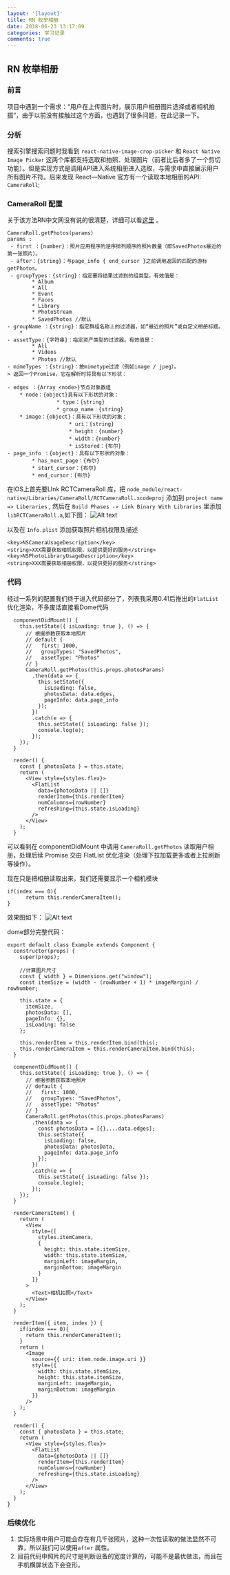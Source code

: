 ```yaml
---
layout: '[layout]'
title: RN 枚举相册
date: 2018-06-23 13:17:09
categories: 学习记录
comments: true
---
```


## RN 枚举相册
### 前言
项目中遇到一个需求：“用户在上传图片时，展示用户相册图片选择或者相机拍摄”，由于以前没有接触过这个方面，也遇到了很多问题，在此记录一下。

### 分析
搜索引擎搜索问题时我看到 `react-native-image-crop-picker` 和 `React Native Image Picker` 这两个库都支持选取和拍照、处理图片（前者比后者多了一个剪切功能）。但是实现方式是调用API进入系统相册进入选取，与需求中直接展示用户所有图片不符。后来发现 React—Native 官方有一个读取本地相册的API: `CameraRoll`;

### CameraRoll 配置
关于该方法RN中文网没有说的很清楚，详细可以看[这里](http://facebook.github.io/react-native/docs/cameraroll.html) 。

```
CameraRoll.getPhotos(params)
params :
 - first ：{number}：照片应用程序的逆序排列顺序的照片数量（即SavedPhotos最近的第一张照片）。
 - after：{string}：与page_info { end_cursor }之前调用返回的匹配的游标getPhotos。
 - groupTypes：{string}：指定要将结果过滤到的组类型。有效值是：
		* Album
		* All
		* Event
		* Faces
		* Library
		* PhotoStream
		* SavedPhotos //默认
- groupName ：{string}：指定群组名称上的过滤器，如“最近的照片”或自定义相册标题。
	* 
- assetType：{字符串}：指定资产类型的过滤器。有效值是：
		* All
		* Videos
		* Photos //默认
- mimeTypes ：{string}：按mimetype过滤（例如image / jpeg）。
> 返回一个Promise，它在解析时将具有以下形状：

- edges ：{Array <node>}节点对象数组
	* node：{object}具有以下形状的对象：
				* type：{string}
				* group_name：{string}
	* image：{object}：具有以下形状的对象：
					* uri：{string}
					* height：{number}
					* width：{number}
					* isStored：{布尔}
- page_info ：{object}：具有以下形状的对象：
		* has_next_page：{布尔}
		* start_cursor：{布尔}
		* end_cursor：{布尔}
```

在IOS上首先要LInk RCTCameraRoll 库，把 `node_module/react-native/Libraries/CameraRoll/RCTCameraRoll.xcodeproj` 添加到 `project name => Liberaries` ,  然后在 `Build Phases -> Link Binary With Libraries` 里添加 `libRCTCameraRoll.a`,如下图：
![Alt text](/images/page/RNPhotoAlbum/xcode.png)


以及在 `Info.plist` 添加获取照片相机权限及描述
```
<key>NSCameraUsageDescription</key>
<string>XXX需要获取相机权限，以提供更好的服务</string>
<key>NSPhotoLibraryUsageDescription</key>
<string>XXX需要获取相册权限，以提供更好的服务</string>
```

### 代码
经过一系列的配置我们终于进入代码部分了，列表我采用0.41后推出的`FlatList` 优化渲染，不多废话直接看Dome代码

```
  componentDidMount() {
    this.setState({ isLoading: true }, () => {
      // 根据参数获取本地照片
      // default {
      //   first: 1000,
      //   groupTypes: "SavedPhotos",
      //   assetType: "Photos"
      // }
      CameraRoll.getPhotos(this.props.photosParams)
        .then(data => {
          this.setState({
            isLoading: false,
            photosData: data.edges,
            pageInfo: data.page_info
          });
        })
        .catch(e => {
          this.setState({ isLoading: false });
          console.log(e);
        });
    });
  }

  render() {
    const { photosData } = this.state;
    return (
      <View style={styles.flex}>
        <FlatList
          data={photosData || []}
          renderItem={this.renderItem}
          numColumns={rowNumber}
          refreshing={this.state.isLoading}
        />
      </View>
    );
  }

```
可以看到在 componentDidMount 中调用 `CameraRoll.getPhotos` 读取用户相册，处理后续 Promise 交由 FlatList 优化渲染（处理下拉加载更多或者上拉刷新等操作）。

现在只是把相册读取出来，我们还需要显示一个相机模块

```
if(index === 0){
      return this.renderCameraItem();
}
```

效果图如下：
![Alt text](/images/page/RNPhotoAlbum/photoAlbum.png)




dome部分完整代码：

```
export default class Example extends Component {
  constructor(props) {
    super(props);

    //计算图片尺寸
    const { width } = Dimensions.get("window");
    const itemSize = (width - (rowNumber + 1) * imageMargin) / rowNumber;

    this.state = {
      itemSize,
      photosData: [],
      pageInfo: {},
      isLoading: false
    };

    this.renderItem = this.renderItem.bind(this);
    this.renderCameraItem = this.renderCameraItem.bind(this);
  }

  componentDidMount() {
    this.setState({ isLoading: true }, () => {
      // 根据参数获取本地照片
      // default {
      //   first: 1000,
      //   groupTypes: "SavedPhotos",
      //   assetType: "Photos"
      // }
      CameraRoll.getPhotos(this.props.photosParams)
        .then(data => {
          const photosData = [{},...data.edges];
          this.setState({
            isLoading: false,
            photosData: photosData,
            pageInfo: data.page_info
          });
        })
        .catch(e => {
          this.setState({ isLoading: false });
          console.log(e);
        });
    });
  }

  renderCameraItem() {
    return (
      <View
        style={[
          styles.itemCamera,
          {
            height: this.state.itemSize,
            width: this.state.itemSize,
            marginLeft: imageMargin,
            marginBottom: imageMargin
          }
        ]}
      >
        <Text>相机拍照</Text>
      </View>
    );
  }

  renderItem({ item, index }) {
    if(index === 0){
      return this.renderCameraItem();
    }
    return (
      <Image
        source={{ uri: item.node.image.uri }}
        style={{
          width: this.state.itemSize,
          height: this.state.itemSize,
          marginLeft: imageMargin,
          marginBottom: imageMargin
        }}
      />
    );
  }

  render() {
    const { photosData } = this.state;
    return (
      <View style={styles.flex}>
        <FlatList
          data={photosData || []}
          renderItem={this.renderItem}
          numColumns={rowNumber}
          refreshing={this.state.isLoading}
        />
      </View>
    );
  }
}
```

### 后续优化

1. 实际场景中用户可能会存在有几千张照片，这种一次性读取的做法显然不可靠，所以我们可以使用`after` 属性。
2. 目前代码中照片的尺寸是判断设备的宽度计算的，可能不是最优做法，而且在手机横屏状态下会变形。

